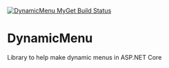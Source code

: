 [![DynamicMenu MyGet Build Status](https://www.myget.org/BuildSource/Badge/controk?identifier=bdc1ed57-2300-4ce8-bf34-ae8a1df8c510)](https://www.myget.org/)
# DynamicMenu
Library to help make dynamic menus in ASP.NET Core